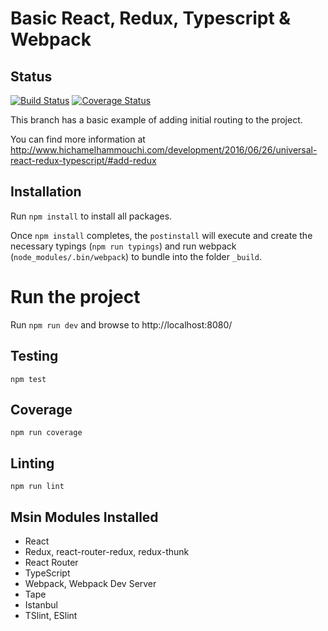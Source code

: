 # Basic React, Redux, Typescript & Webpack

## Status

[![Build Status](https://travis-ci.org/melxx001/redux-starter.svg?branch=5-add-redux)](https://travis-ci.org/melxx001/redux-starter) [![Coverage Status](https://coveralls.io/repos/github/melxx001/redux-starter/badge.svg?branch=5-add-redux)](https://coveralls.io/github/melxx001/redux-starter?branch=5-add-redux)

This branch has a basic example of adding initial routing to the project.

You can find more information at http://www.hichamelhammouchi.com/development/2016/06/26/universal-react-redux-typescript/#add-redux

## Installation

Run `npm install` to install all packages.

Once `npm install` completes, the `postinstall` will execute and create the necessary typings (`npm run typings`) and run webpack (`node_modules/.bin/webpack`) to bundle into the folder `_build`.

# Run the project

Run `npm run dev` and browse to http://localhost:8080/

## Testing

`npm test`

## Coverage

`npm run coverage`

## Linting

`npm run lint`

## Msin Modules Installed

- React
- Redux, react-router-redux, redux-thunk
- React Router
- TypeScript
- Webpack, Webpack Dev Server
- Tape
- Istanbul
- TSlint, ESlint



